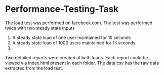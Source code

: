 # Performance-Testing-Task
The load test was performed on facebook.com. The test was performed twice with two steady state inputs

1.	A steady state load of one user maintained for 15 seconds
2.	A steady state load of 1000 users maintained for 15 seconds
3.	
Two detailed reports were created at both loads. Each report could be viewed via index.html present in each folder. The data.csv has the raw data extracted from the load test.
